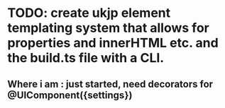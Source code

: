 # TODO: create ukjp element templating system that allows for properties and innerHTML etc. and the build.ts file with a CLI.

## Where i am : just started, need decorators for @UIComponent({settings})
